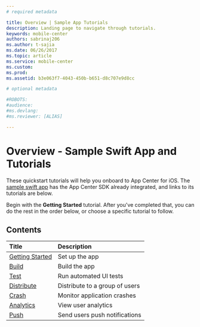 ```yaml
---
# required metadata

title: Overview | Sample App Tutorials
description: Landing page to navigate through tutorials.
keywords: mobile-center
authors: sabrinaj206
ms.author: t-sajia
ms.date: 06/26/2017
ms.topic: article
ms.service: mobile-center
ms.custom:
ms.prod:
ms.assetid: b3e063f7-4043-450b-b651-d8c707e9d8cc

# optional metadata

#ROBOTS:
#audience:
#ms.devlang: 
#ms.reviewer: [ALIAS]

---
```


# Overview - Sample Swift App and Tutorials

These quickstart tutorials will help you onboard to App Center for iOS. The [sample swift app](https://github.com/MobileCenter/sampleapp-ios-swift) has the App Center SDK already integrated, and links to its tutorials are below.

Begin with the **Getting Started** tutorial. After you've completed that, you can do the rest in the order below, or choose a specific tutorial to follow.

## Contents
| Title | Description |
|:-|:-|
| [Getting Started](getting-started.md) | Set up the app |
| [Build](build.md) | Build the app |
| [Test](test.md) | Run automated UI tests |
| [Distribute](distribute.md) | Distribute to a group of users |
| [Crash](crashes.md) | Monitor application crashes |
| [Analytics](analytics.md) | View user analytics |
| [Push](push.md) | Send users push notifications |
